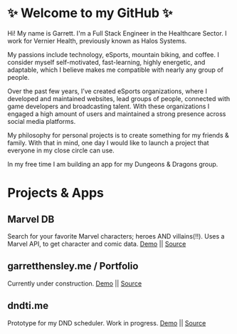 # ✨ Welcome to my GitHub ✨

Hi! My name is Garrett. I'm a Full Stack Engineer in the Healthcare Sector. I work for Vernier Health, previously known as Halos Systems.

My passions include technology, eSports, mountain biking, and  coffee. I consider myself self-motivated, fast-learning, highly energetic, and adaptable, which I believe makes me compatible with nearly any group of people.

Over the past few years, I’ve created eSports organizations, where I developed and maintained websites, lead groups of people, connected with game developers and broadcasting talent. With these organizations I engaged a high amount of users and maintained a strong presence across social media platforms.

My philosophy for personal projects is to create something for my friends & family. With that in mind, one day I would like to launch a project that everyone in my close circle can use.

In my free time I am building an app for my Dungeons & Dragons group.

# Projects & Apps

## Marvel DB
 Search for your favorite Marvel characters; heroes AND villains(!!). Uses a Marvel API, to get character and comic data.  [Demo](https://garretthensley.github.io/marvel-db/#/) || [Source](https://github.com/garrettHensley/marvel-db)  

## garretthensley.me / Portfolio
 Currently under construction.  [Demo](https://garretthensley.me) || [Source](https://github.com/garrettHensley/Vue-Portfolio)  

## dndti.me
 Prototype for my DND scheduler. Work in progress.  [Demo](http://dndti.me) || [Source](https://github.com/garrettHensley/deploy-test)  

